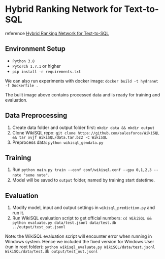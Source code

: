 # Hybrid Ranking Network for Text-to-SQL
reference [Hybrid Ranking Network for Text-to-SQL](https://arxiv.org/abs/2008.04759) 

## Environment Setup

* `Python 3.8`
* `Pytorch 1.7.1` or higher
* `pip install -r requirements.txt`

We can also run experiments with docker image:
`docker build -t hydranet -f Dockerfile .`

The built image above contains processed data and is ready for training and evaluation.

## Data Preprocessing
1. Create data folder and output folder first: `mkdir data && mkdir output`
2. Clone WikiSQL repo: 
`git clone https://github.com/salesforce/WikiSQL && tar xvjf WikiSQL/data.tar.bz2 -C WikiSQL`
3. Preprocess data:
`python wikisql_gendata.py`
   
## Training
1. Run `python main.py train --conf conf/wikisql.conf --gpu 0,1,2,3 --note "some note"`.
2. Model will be saved to `output` folder, named by training start datetime.

## Evaluation
1. Modify model, input and output settings in `wikisql_prediction.py` and run it.
2. Run WikiSQL evaluation script to get official numbers: `cd WikiSQL && python evaluate.py data/test.jsonl data/test.db ../output/test_out.jsonl`

Note: the WikiSQL evaluation script will encounter error when running in Windows system. Hence we included the fixed version for Windows User (run in root folder): `python wikisql_evaluate.py WikiSQL/data/test.jsonl WikiSQL/data/test.db output/test_out.jsonl`


